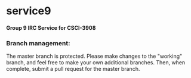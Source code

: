 # service9
#### Group 9 IRC Service for CSCI-3908

### Branch management: 
The master branch is protected. Please make changes to the "working" branch, and feel free to make your own additional branches. Then, when complete, submit a pull request for the master branch.
